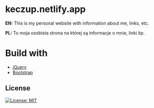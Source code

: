 # keczup.netlify.app

**EN:** This is my personal website with information about me, links, etc.


**PL:** To moja osobista strona na której są informacje o mnie, linki itp.

# Build with
* [jQuery](https://jquery.com/)
* [Bootstrap](https://getbootstrap.com/)


## License
[![License: MIT](https://img.shields.io/badge/License-MIT-yellow.svg)](https://opensource.org/licenses/MIT)

